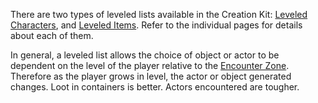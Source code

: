There are two types of leveled lists available in the Creation Kit: [Leveled Characters](https://ck.uesp.net/wiki/LeveledCharacter "LeveledCharacter"), and [Leveled Items](https://ck.uesp.net/wiki/LeveledItem "LeveledItem"). Refer to the individual pages for details about each of them.

In general, a leveled list allows the choice of object or actor to be dependent on the level of the player relative to the [Encounter Zone](https://ck.uesp.net/wiki/Encounter_Zone "Encounter Zone"). Therefore as the player grows in level, the actor or object generated changes. Loot in containers is better. Actors encountered are tougher.